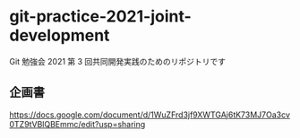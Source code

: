 <!-- @format -->

# git-practice-2021-joint-development

Git 勉強会 2021 第 3 回共同開発実践のためのリポジトリです

## 企画書

https://docs.google.com/document/d/1WuZFrd3jf9XWTGAj6tK73MJ7Oa3cv0TZ9tVBlQBEmmc/edit?usp=sharing
